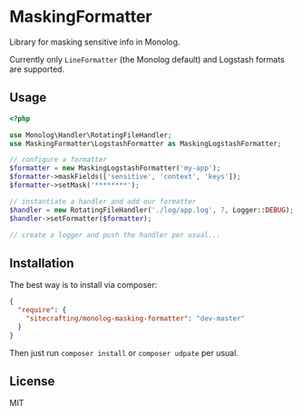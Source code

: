 # MaskingFormatter

Library for masking sensitive info in Monolog.

Currently only `LineFormatter` (the Monolog default) and Logstash formats are supported.

## Usage

```php
<?php

use Monolog\Handler\RotatingFileHandler;
use MaskingFormatter\LogstashFormatter as MaskingLogstashFormatter;

// configure a formatter
$formatter = new MaskingLogstashFormatter('my-app');
$formatter->maskFields(['sensitive', 'context', 'keys']);
$formatter->setMask('********');

// instantiate a handler and add our formatter
$handler = new RotatingFileHandler('./log/app.log', 7, Logger::DEBUG);
$handler->setFormatter($formatter);

// create a logger and push the handler per usual...
```

## Installation

The best way is to install via composer:

```json
{
  "require": {
    "sitecrafting/monolog-masking-formatter": "dev-master"
  }
}
```

Then just run `composer install` or `composer udpate` per usual.

## License

MIT

